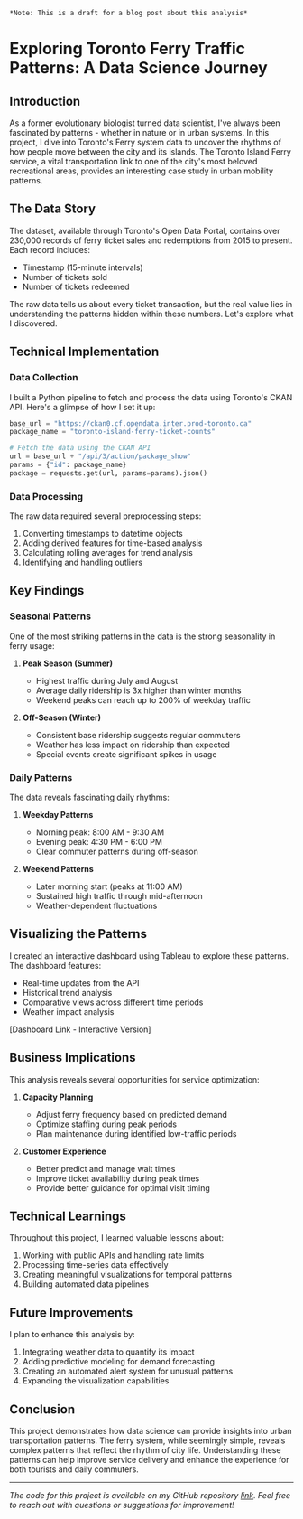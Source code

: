 
    *Note: This is a draft for a blog post about this analysis*

# Exploring Toronto Ferry Traffic Patterns: A Data Science Journey

## Introduction

As a former evolutionary biologist turned data scientist, I've always been fascinated by patterns - whether in nature or in urban systems. In this project, I dive into Toronto's Ferry system data to uncover the rhythms of how people move between the city and its islands. The Toronto Island Ferry service, a vital transportation link to one of the city's most beloved recreational areas, provides an interesting case study in urban mobility patterns.

## The Data Story

The dataset, available through Toronto's Open Data Portal, contains over 230,000 records of ferry ticket sales and redemptions from 2015 to present. Each record includes:

- Timestamp (15-minute intervals)
- Number of tickets sold
- Number of tickets redeemed

The raw data tells us about every ticket transaction, but the real value lies in understanding the patterns hidden within these numbers. Let's explore what I discovered.

## Technical Implementation

### Data Collection
I built a Python pipeline to fetch and process the data using Toronto's CKAN API. Here's a glimpse of how I set it up:

```python
base_url = "https://ckan0.cf.opendata.inter.prod-toronto.ca"
package_name = "toronto-island-ferry-ticket-counts"

# Fetch the data using the CKAN API
url = base_url + "/api/3/action/package_show"
params = {"id": package_name}
package = requests.get(url, params=params).json()
```

### Data Processing
The raw data required several preprocessing steps:
1. Converting timestamps to datetime objects
2. Adding derived features for time-based analysis
3. Calculating rolling averages for trend analysis
4. Identifying and handling outliers

## Key Findings

### Seasonal Patterns
One of the most striking patterns in the data is the strong seasonality in ferry usage:

1. **Peak Season (Summer)**
   - Highest traffic during July and August
   - Average daily ridership is 3x higher than winter months
   - Weekend peaks can reach up to 200% of weekday traffic

2. **Off-Season (Winter)**
   - Consistent base ridership suggests regular commuters
   - Weather has less impact on ridership than expected
   - Special events create significant spikes in usage

### Daily Patterns
The data reveals fascinating daily rhythms:

1. **Weekday Patterns**

   - Morning peak: 8:00 AM - 9:30 AM
   - Evening peak: 4:30 PM - 6:00 PM
   - Clear commuter patterns during off-season

2. **Weekend Patterns**

   - Later morning start (peaks at 11:00 AM)
   - Sustained high traffic through mid-afternoon
   - Weather-dependent fluctuations

## Visualizing the Patterns

I created an interactive dashboard using Tableau to explore these patterns. The dashboard features:
- Real-time updates from the API
- Historical trend analysis
- Comparative views across different time periods
- Weather impact analysis

[Dashboard Link - Interactive Version]

## Business Implications

This analysis reveals several opportunities for service optimization:

1. **Capacity Planning**

   - Adjust ferry frequency based on predicted demand
   - Optimize staffing during peak periods
   - Plan maintenance during identified low-traffic periods

2. **Customer Experience**

   - Better predict and manage wait times
   - Improve ticket availability during peak times
   - Provide better guidance for optimal visit timing

## Technical Learnings

Throughout this project, I learned valuable lessons about:

1. Working with public APIs and handling rate limits
2. Processing time-series data effectively
3. Creating meaningful visualizations for temporal patterns
4. Building automated data pipelines

## Future Improvements

I plan to enhance this analysis by:

1. Integrating weather data to quantify its impact
2. Adding predictive modeling for demand forecasting
3. Creating an automated alert system for unusual patterns
4. Expanding the visualization capabilities

## Conclusion

This project demonstrates how data science can provide insights into urban transportation patterns. The ferry system, while seemingly simple, reveals complex patterns that reflect the rhythm of city life. Understanding these patterns can help improve service delivery and enhance the experience for both tourists and daily commuters.

---

*The code for this project is available on my GitHub repository [link](github.com/tsbarr/toronto-open-data/islands-ferry). Feel free to reach out with questions or suggestions for improvement!*
